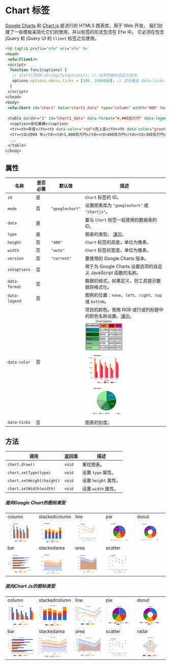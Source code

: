 # Chart 标签

[Google Charts](https://developers.google.com/chart/) 和 [Chart.js](https://www.chartjs.org/) 是流行的 HTML5 图表库，用于 Web 开发。 我们创建了一些模板来简化它们的使用，并以标签的形式包含在 Efw 中。 它必须在包含 jQuery 和 jQuery UI 的 `Client` 标签之后使用。

```jsp
<%@ taglib prefix="efw" uri="efw" %>
<head>
 <efw:Client/>
 <script>
  function func1(options) {
   // alert(JSON.stringify(options)); // 以字符串形式显示选项。
   options.options.vAxis.ticks = [100, 1000000]; // 这将覆盖 data-ticks 属性
  }
 </script>
</head>
<body>
 <efw:Chart id="char1" data="chart1_data" type="column" width="400" height="250" version="45.2" setoptions="func1" /> // 或 efw:chart, efw:CHART

 <table border="1" id="chart1_data" data-format="#,##0百万円" data-legend="bottom" data-ticks="100,1000000">
  <caption>会社業績</caption>
  <tr><th>年度</th><th data-color="red">売上高</th><th data-color="green">営業利益</th><th data-color="blue">経常利益</th></tr>
  <tr><td>2004 年</td><td>1,000百万円</td><td>400百万円</td><td>380百万円</td></tr>
  ...
 </table>
</body>
```

## 属性

| 名称 | 是否必需 | 默认值 | 描述 |
|---|---|---|---|
| `id` | 是 | | `Chart` 标签的 ID。 |
| `mode` | 否 | `"googlechart"` | 设置图表库为 `"googlechart"` 或 `"chartjs"`。 |
| `data` | 是 | | 要与 `Chart` 标签一起使用的数据表的 ID。 |
| `type` | 是 | | 图表的类型。 [演示](https://efwgrp.github.io/efw5.X/docs/chart/chartSampleTypes.html)。 |
| `height` | 否 | `"400"` | `Chart` 标签的高度，单位为像素。 |
| `width` | 否 | `"auto"` | `Chart` 标签的宽度，单位为像素。 |
| `version` | 否 | `"current"` | 要使用的 Google Charts 版本。 |
| `setoptions` | 否 | | 用于为 Google Charts 设置选项的自定义 JavaScript 函数的名称。 |
| `data-format` | 否 | | 数据的格式。如果定义，则工具提示数据将格式化。 |
| `data-legend` | 否 | | 图例的位置：`none`、`left`、`right`、`top` 或 `bottom`。 |
| `data-color` | 否 | | 项目的颜色。使用 RGB 或行或列标题中的颜色名称设置。[演示](https://efwgrp.github.io/efw5.X/docs/chart/chartSampleColors.html)。<br>![Data Table](../img/chart/table.png)![Chart 1](../img/chart/chart1.png)![Chart 2](../img/chart/chart2.png) |
| `data-ticks` | 否 | | 图表的刻度。 |

## 方法

| 调用 | 返回值 | 描述 |
|---|---|---|
| `chart.draw()` | `void` | 重绘图表。 |
| `chart.setType(type)` | `void` | 设置 `type` 属性。 |
| `chart.setHeight(height)` | `void` | 设置 `height` 属性。 |
| `chart.setWidth(width)` | `void` | 设置 `width` 属性。 |


##### 面向Google Chart的图标类型

||||||
|---|---|---|---|---|
|column|stackedcolumn|line|pie|donut|
|![Column Chart](../img/chart/gl_column.png)|![Stacked Column Chart](../img/chart/gl_stackedcolumn.png)|![Line Chart](../img/chart/gl_line.png)|![Pie Chart](../img/chart/gl_pie.png)|![Donut Chart](../img/chart/gl_donut.png)|
|bar|stackedarea|area|scatter| |
|![Bar Chart](../img/chart/gl_bar.png)|![Stacked Area Chart](../img/chart/gl_stackedarea.png)|![Area Chart](../img/chart/gl_area.png)|![Scatter Chart](../img/chart/gl_scatter.png)||

##### 面向Chart Js的图标类型

||||||
|---|---|---|---|---|
|column|stackedcolumn|line|pie|donut|
|![Column Chart](../img/chart/js_column.png)|![Stacked Column Chart](../img/chart/js_stackedcolumn.png)|![Line Chart](../img/chart/js_line.png)|![Pie Chart](../img/chart/js_pie.png)|![Donut Chart](../img/chart/js_donut.png)|
|bar|stackedarea|area|scatter|radar|
|![Bar Chart](../img/chart/js_bar.png)|![Stacked Area Chart](../img/chart/js_stackedarea.png)|![Area Chart](../img/chart/js_area.png)|![Scatter Chart](../img/chart/gl_scatter.png)|![Radar Chart](../img/chart/js_radar.png)|
